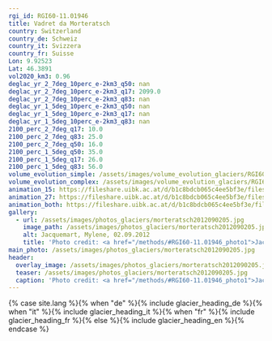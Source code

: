 ```yaml
---
rgi_id: RGI60-11.01946
title: Vadret da Morteratsch
country: Switzerland
country_de: Schweiz
country_it: Svizzera
country_fr: Suisse
Lon: 9.92523
Lat: 46.3891
vol2020_km3: 0.96
deglac_yr_2_7deg_10perc_e-2km3_q50: nan
deglac_yr_2_7deg_10perc_e-2km3_q17: 2099.0
deglac_yr_2_7deg_10perc_e-2km3_q83: nan
deglac_yr_1_5deg_10perc_e-2km3_q50: nan
deglac_yr_1_5deg_10perc_e-2km3_q17: nan
deglac_yr_1_5deg_10perc_e-2km3_q83: nan
2100_perc_2_7deg_q17: 10.0
2100_perc_2_7deg_q83: 25.0
2100_perc_2_7deg_q50: 16.0
2100_perc_1_5deg_q50: 35.0
2100_perc_1_5deg_q17: 26.0
2100_perc_1_5deg_q83: 56.0
volume_evolution_simple: /assets/images/volume_evolution_glaciers/RGI60-11.01946_simple_en.png
volume_evolution_complex: /assets/images/volume_evolution_glaciers/RGI60-11.01946_complex_en.png
animation_15: https://fileshare.uibk.ac.at/d/b1c8bdcb065c4ee5bf3e/files/?p=%2FRGI60-11.01946_%2B1.5%C2%B0C.mp4&dl=1
animation_27: https://fileshare.uibk.ac.at/d/b1c8bdcb065c4ee5bf3e/files/?p=%2FRGI60-11.01946_%2B2.7%C2%B0C.mp4&dl=1
animation_both: https://fileshare.uibk.ac.at/d/b1c8bdcb065c4ee5bf3e/files/?p=%2FRGI60-11.01946_both.mp4&dl=1
gallery:
  - url: /assets/images/photos_glaciers/morteratsch2012090205.jpg
    image_path: /assets/images/photos_glaciers/morteratsch2012090205.jpg
    alt: Jacquemart, Mylene, 02.09.2012
    title: 'Photo credit: <a href="/methods/#RGI60-11.01946_photo1">Jacquemart, Mylene, 02.09.2012</a>'
main_photo: /assets/images/photos_glaciers/morteratsch2012090205.jpg
header:
  overlay_image: /assets/images/photos_glaciers/morteratsch2012090205.jpg
  teaser: /assets/images/photos_glaciers/morteratsch2012090205.jpg
  caption: 'Photo credit: <a href="/methods/#RGI60-11.01946_photo1">Jacquemart, Mylene, 02.09.2012</a>'
---
```

{% case site.lang %}{% when "de" %}{% include glacier_heading_de %}{% when "it" %}{% include glacier_heading_it %}{% when "fr" %}{% include glacier_heading_fr %}{% else %}{% include glacier_heading_en %}{% endcase %}